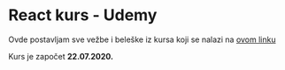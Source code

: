 # React kurs - Udemy

Ovde postavljam sve vežbe i beleške iz kursa koji se nalazi na [ovom linku](https://www.udemy.com/course/react-the-complete-guide-incl-redux/)

Kurs je započet **22.07.2020.**
